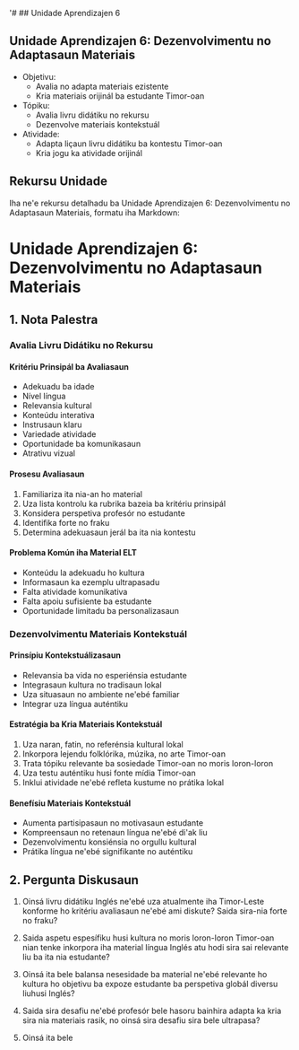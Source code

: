 '# ## Unidade Aprendizajen 6

## Unidade Aprendizajen 6: Dezenvolvimentu no Adaptasaun Materiais
- Objetivu:
  * Avalia no adapta materiais ezistente
  * Kria materiais orijinál ba estudante Timor-oan
- Tópiku:
  * Avalia livru didátiku no rekursu
  * Dezenvolve materiais kontekstuál  
- Atividade:
  * Adapta liçaun livru didátiku ba kontestu Timor-oan
  * Kria jogu ka atividade orijinál

## Rekursu Unidade

Iha ne'e rekursu detalhadu ba Unidade Aprendizajen 6: Dezenvolvimentu no Adaptasaun Materiais, formatu iha Markdown:

# Unidade Aprendizajen 6: Dezenvolvimentu no Adaptasaun Materiais

## 1. Nota Palestra

### Avalia Livru Didátiku no Rekursu

#### Kritériu Prinsipál ba Avaliasaun
- Adekuadu ba idade
- Nível língua
- Relevansia kultural
- Konteúdu interativa
- Instrusaun klaru
- Variedade atividade
- Oportunidade ba komunikasaun
- Atrativu vizual

#### Prosesu Avaliasaun
1. Familiariza ita nia-an ho material
2. Uza lista kontrolu ka rubrika bazeia ba kritériu prinsipál
3. Konsidera perspetiva profesór no estudante
4. Identifika forte no fraku
5. Determina adekuasaun jerál ba ita nia kontestu

#### Problema Komún iha Material ELT
- Konteúdu la adekuadu ho kultura
- Informasaun ka ezemplu ultrapasadu
- Falta atividade komunikativa
- Falta apoiu sufisiente ba estudante
- Oportunidade limitadu ba personalizasaun

### Dezenvolvimentu Materiais Kontekstuál

#### Prinsípiu Kontekstuálizasaun
- Relevansia ba vida no esperiénsia estudante
- Integrasaun kultura no tradisaun lokal
- Uza situasaun no ambiente ne'ebé familiar
- Integrar uza língua auténtiku

#### Estratégia ba Kria Materiais Kontekstuál
1. Uza naran, fatin, no referénsia kultural lokal
2. Inkorpora lejendu folklórika, múzika, no arte Timor-oan
3. Trata tópiku relevante ba sosiedade Timor-oan no moris loron-loron
4. Uza testu auténtiku husi fonte mídia Timor-oan
5. Inklui atividade ne'ebé refleta kustume no prátika lokal

#### Benefísiu Materiais Kontekstuál
- Aumenta partisipasaun no motivasaun estudante
- Kompreensaun no retenaun língua ne'ebé di'ak liu
- Dezenvolvimentu konsiénsia no orgullu kultural
- Prátika língua ne'ebé signifikante no auténtiku

## 2. Pergunta Diskusaun

1. Oinsá livru didátiku Inglés ne'ebé uza atualmente iha Timor-Leste konforme ho kritériu avaliasaun ne'ebé ami diskute? Saida sira-nia forte no fraku?

2. Saida aspetu espesífiku husi kultura no moris loron-loron Timor-oan nian tenke inkorpora iha material língua Inglés atu hodi sira sai relevante liu ba ita nia estudante?

3. Oinsá ita bele balansa nesesidade ba material ne'ebé relevante ho kultura ho objetivu ba expoze estudante ba perspetiva globál diversu liuhusi Inglés?

4. Saida sira desafiu ne'ebé profesór bele hasoru bainhira adapta ka kria sira nia materiais rasik, no oinsá sira desafiu sira bele ultrapasa?

5. Oinsá ita bele